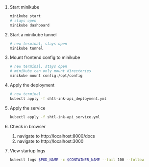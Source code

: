 1. Start minikube
   ```bash
   minikube start
   # stays open
   minikube dashboard
   ```
2. Start a minikube tunnel
   ```bash
   # new terminal, stays open
   minikube tunnel
   ```
3. Mount frontend config to minikube
   ```bash
   # new terminal, stays open
   # minikube can only mount directories
   minikube mount config:/opt/config
   ```
4. Apply the deployment
   ```bash
   # new terminal
   kubectl apply -f shtl-ink-api_deployment.yml
   ```
5. Apply the service
   ```bash
   kubectl apply -f shtl-ink-api_service.yml
   ```
6. Check in browser
   1. navigate to http://localhost:8000/docs
   2. navigate to http://localhost:3000

7. View startup logs
    ```bash
    kubectl logs $POD_NAME -c $CONTAINER_NAME --tail 100 --follow
    ```